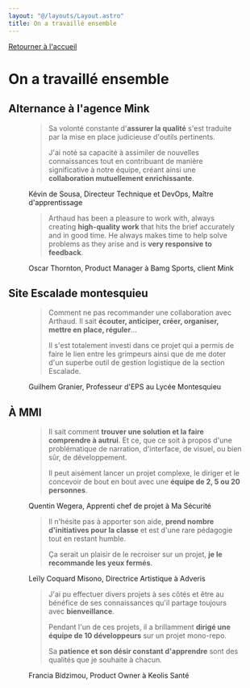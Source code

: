 ```yaml
---
layout: "@/layouts/Layout.astro"
title: On a travaillé ensemble
---
```


[Retourner à l'accueil](/)

# On a travaillé ensemble

## Alternance à l'agence Mink

<figure>

> Sa volonté constante d'**assurer la qualité** s'est traduite par la mise en place
> judicieuse d'outils pertinents.
>
> J'ai noté sa capacité à assimiler de nouvelles connaissances tout en contribuant de manière
> significative à notre équipe, créant ainsi une **collaboration mutuellement enrichissante**.

<figcaption>
Kévin de Sousa, Directeur Technique et DevOps, Maître d'apprentissage
</figcaption>
</figure>

<figure>

> Arthaud has been a pleasure to work with, always creating **high-quality
> work** that hits the brief accurately and in good time. He always makes time to
> help solve problems as they arise and is **very responsive to feedback**.

<figcaption>
Oscar Thornton, Product Manager à Bamg Sports, client Mink
</figcaption>
</figure>

## Site Escalade montesquieu

<figure>

> Comment ne pas recommander une collaboration avec Arthaud. Il sait **écouter, anticiper, créer, organiser, mettre en place, réguler**...
>
> Il s'est totalement investi dans ce projet qui a permis de faire le lien entre les grimpeurs ainsi que de me doter d'un superbe outil de gestion
> logistique de la section Escalade.

<figcaption>
Guilhem Granier, Professeur d'EPS au Lycée Montesquieu
</figcaption>
</figure>

## À MMI

<figure>

> Il sait comment **trouver une solution et la faire comprendre à autrui**. Et ce,
> que ce soit à propos d'une problématique de narration, d'interface, de visuel,
> ou bien sûr, de développement.
>
> Il peut aisément lancer un projet complexe, le diriger et le concevoir de bout en
> bout avec une **équipe de 2, 5 ou 20 personnes**.

<figcaption>
Quentin Wegera, Apprenti chef de projet à Ma Sécurité
</figcaption>
</figure>

<figure>

> Il n'hésite pas à apporter son aide, **prend nombre d'initiatives pour la classe** et est d'une rare
> pédagogie tout en restant humble.
>
> Ça serait un plaisir de le recroiser sur un projet, **je le recommande les yeux fermés**.

<figcaption>
Leïly Coquard Misono, Directrice Artistique à Adveris
</figcaption>
</figure>

<figure>

> J'ai pu effectuer divers projets à ses côtés et être au bénéfice de ses
> connaissances qu'il partage toujours avec **bienveillance**.
>
> Pendant l'un de ces projets, il a brillamment **dirigé une équipe de 10
> développeurs** sur un projet mono-repo.
>
> Sa **patience et son désir constant d'apprendre** sont des qualités que je souhaite à chacun.

<figcaption>
Francia Bidzimou, Product Owner à Keolis Santé
</figcaption>
</figure>
